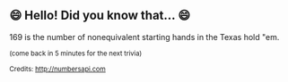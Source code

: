 ## 😄 Hello! Did you know that... 😄
169 is the number of nonequivalent starting hands in the Texas hold "em.

<sup>(come back in 5 minutes for the next trivia)</sup>


<sup>Credits: http://numbersapi.com</sup>
